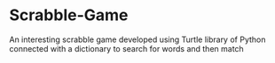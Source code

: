# Scrabble-Game
An interesting scrabble game developed using Turtle library of Python connected with a dictionary to search for words and then match
